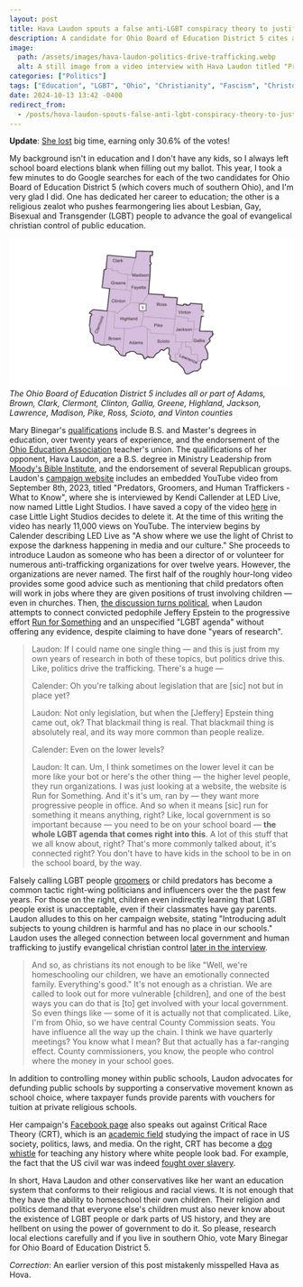```yaml
---
layout: post
title: Hava Laudon spouts a false anti-LGBT conspiracy theory to justify evangelical christian control of public education
description: A candidate for Ohio Board of Education District 5 cites an unspecified "LGBT agenda" while discussing child abuse in a video interview posted to her campaign website
image:
  path: /assets/images/hava-laudon-politics-drive-trafficking.webp
  alt: A still image from a video interview with Hava Laudon titled "Predators, Groomers, and Human Traffickers - What to Know"
categories: ["Politics"]
tags: ["Education", "LGBT", "Ohio", "Christianity", "Fascism", "Christofascism"]
date: 2024-10-13 13:42 -0400
redirect_from:
  - /posts/hova-laudon-spouts-false-anti-lgbt-conspiracy-theory-to-justify-evangelical-control-of-public-education/
---
```


**Update**: [She lost](https://decisiondeskhq.com/results/2024/General/races/ohio-state-board-of-education-all-parties-general-election-5) big time, earning only 30.6% of the votes!
 
My background isn't in education and I don't have any kids, so I always left school board elections blank when filling out my ballot. This year, I took a few minutes to do Google searches for each of the two candidates for Ohio Board of Education District 5 (which covers much of southern Ohio), and I'm very glad I did. One has dedicated her career to education; the other is a religious zealot who pushes fearmongering lies about Lesbian, Gay, Bisexual and Transgender (LGBT) people to advance the goal of evangelical christian control of public education.

![A map of Ohio Board of Education District 5][d5]
_The Ohio Board of Education District 5 includes all or part of Adams, Brown, Clark, Clermont, Clinton, Gallia, Greene, Highland, Jackson, Lawrence, Madison, Pike, Ross, Scioto, and Vinton counties_

Mary Binegar's [qualifications][binegar] include B.S. and Master's degrees in education, over twenty years of experience, and the endorsement of the [Ohio Education Association][oea_endorsements] teacher's union. The qualifications of her opponent, Hava Laudon, are a B.S. degree in Ministry Leadership from [Moody's Bible Institute][moody], and the endorsement of several Republican groups. Laudon's [campaign website][laudon] includes an embedded YouTube video from September 8th, 2023, titled "Predators, Groomers, and Human Traffickers - What to Know", where she is interviewed by Kendi Callender at LED Live, now named Little Light Studios. I have saved a copy of the video [here][backup] in case Little Light Studios decides to delete it. At the time of this writing the video has nearly 11,000 views on YouTube. The interview begins by Calender describing LED Live as "A show where we use the light of Christ to expose the darkness happening in media and our culture." She proceeds to introduce Laudon as someone who has been a director of or volunteer for numerous anti-trafficking organizations for over twelve years. However, the organizations are never named. The first half of the roughly hour-long video provides some good advice such as mentioning that child predators often will work in jobs where they are given positions of trust involving children — even in churches. Then, [the discussion turns political][interview], when Laudon attempts to connect convicted pedophile Jeffery Epstein to the progressive effort [Run for Something][rfs] and an unspecified "LGBT agenda" without offering any evidence, despite claiming to have done "years of research".

> Laudon: If I could name one single thing — and this is just from my own years of research in both of these topics, but politics drive this. Like, politics drive the trafficking. There's a huge —
>
> Calender: Oh you're talking about legislation that are [sic] not but in place yet?
>
> Laudon: Not only legislation, but when the [Jeffery] Epstein thing came out, ok? That blackmail thing is real. That blackmail thing is absolutely real, and its way more common than people realize.
>
> Calender: Even on the lower levels?
>
> Laudon: It can. Um, I think sometimes on the lower level it can be more like your bot or here's the other thing — the higher level people, they run organizations. I was just looking at a website, the website is Run for Something. And it's it's um, ran by — they want more progressive people in office. And so when it means [sic] run for something it means anything, right? Like, local government is so important because — you need to be on your school board — **the whole LGBT agenda that comes right into this**. A lot of this stuff that we all know about, right? That's more commonly talked about, it's connected right? You don't have to have kids in the school to be in on the school board, by the way.

Falsely calling LGBT people [groomers][adl] or child predators has become a common tactic right-wing politicians and influencers over the the past few years. For those on the right, children even indirectly learning that LGBT people exist is unacceptable, even if their classmates have gay parents. Laudon alludes to this on her campaign website, stating "Introducing adult subjects to young children is harmful and has no place in our schools." Laudon uses the alleged connection between local government and human trafficking to justify evangelical christian control [later in the interview][interview2].

> And so, as christians its not enough to be like "Well, we're homeschooling our children, we have an emotionally connected family. Everything's good." It's not enough as a christian. We are called to look out for more vulnerable [children], and one of the best ways you can do that is [to] get involved with your local government. So even things like — some of it is actually not that complicated. Like, I'm from Ohio, so we have central County Commission seats. You have influence all the way up the chain. I think we have quarterly meetings? You know what I mean? But that actually has a far-ranging effect. County commissioners, you know, the people who control where the money in your school goes.

In addition to controlling money within public schools, Laudon advocates for defunding public schools by supporting a conservative movement known as school choice, where taxpayer funds provide parents with vouchers for tuition at private religious schools.

Her campaign's [Facebook page][laudon_fb] also speaks out against Critical Race Theory (CRT), which is an [academic field][crt] studying the impact of race in US society, politics, laws, and media. On the right, CRT has become a [dog whistle][dw] for teaching any history where white people look bad. For example, the fact that the US civil war was indeed [fought over slavery][cw].

In short, Hava Laudon and other conservatives like her want an education system that conforms to their religious and racial views. It is not enough that they have the ability to homeschool their own children. Their religion and politics demand that everyone else's children must also never know about the existence of LGBT people or dark parts of US history, and they are hellbent on using the power of government to do it. So please, research local elections carefully and if you live in southern Ohio, vote Mary Binegar for Ohio Board of Education District 5.

_Correction_: An earlier version of this post mistakenly misspelled Hava as Hova.

[d5]: /assets/images/ohio-state-schhool-board-district-5.webp
[binegar]: https://marybinegar.com/
[oea_endorsements]: https://ohea.org/resources/take-action/oea-candidate-recommendations/
[moody]: https://en.wikipedia.org/wiki/Moody_Bible_Institute
[laudon]: https://www.votelaudon.com/
[backup]: https://1drv.ms/v/s!Ak-0erEu9-tbgr1KklqAXtXmg4ka-w?e=VyUsiw
[interview]: https://www.youtube.com/watch?v=F7uwKFnlAAc&t=2320s
[rfs]: https://runforsomething.net/
[interview2]: https://www.youtube.com/watch?v=F7uwKFnlAAc&t=2460s
[adl]: https://www.adl.org/resources/article/what-grooming-truth-behind-dangerous-bigoted-lie-targeting-lgbtq-community
[laudon_fb]: https://www.facebook.com/VoteLaudon/
[crt]: https://www.edweek.org/leadership/what-is-critical-race-theory-and-why-is-it-under-attack/2021/05
[dw]: https://en.wikipedia.org/wiki/Dog_whistle_(politics)
[cw]: https://en.wikipedia.org/wiki/Origins_of_the_American_Civil_War
